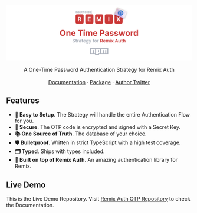 <br />
<p align="center">
  <img src="https://raw.githubusercontent.com/dev-xo/dev-xo/main/remix-auth-otp/assets/images/Intro-v4.png" alt="Logo">
</p>

<p align="center">
  A One-Time Password Authentication Strategy for Remix Auth
  <br>
  <br>
  <a href="https://github.com/dev-xo/remix-auth-otp">Documentation</a>
  ·
  <a href="https://www.npmjs.com/package/remix-auth-otp-latest">Package</a>
  ·
  <a href="https://twitter.com/DanielKanem">Author Twitter</a>
</p>

## Features

- **🥳 Easy to Setup**. The Strategy will handle the entire Authentication Flow for you.
- **🔐 Secure**. The OTP code is encrypted and signed with a Secret Key.
- **📚 One Source of Truth**. The database of your choice.
- **🛡 Bulletproof**. Written in strict TypeScript with a high test coverage.
- **🗂 Typed**. Ships with types included.
- **🚀 Built on top of Remix Auth**. An amazing authentication library for Remix.

## Live Demo

This is the Live Demo Repository. Visit [Remix Auth OTP Repository](https://github.com/dev-xo/remix-auth-otp) to check the Documentation.
